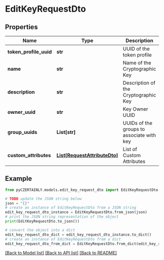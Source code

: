 # EditKeyRequestDto


## Properties

Name | Type | Description | Notes
------------ | ------------- | ------------- | -------------
**token_profile_uuid** | **str** | UUID of the token profile | 
**name** | **str** | Name of the Cryptographic Key | 
**description** | **str** | Description of the Cryptographic Key | 
**owner_uuid** | **str** | Key Owner UUID | [optional] 
**group_uuids** | **List[str]** | UUIDs of the groups to associate with key | [optional] 
**custom_attributes** | [**List[RequestAttributeDto]**](RequestAttributeDto.md) | List of Custom Attributes | [optional] 

## Example

```python
from pyCZERTAINLY.models.edit_key_request_dto import EditKeyRequestDto

# TODO update the JSON string below
json = "{}"
# create an instance of EditKeyRequestDto from a JSON string
edit_key_request_dto_instance = EditKeyRequestDto.from_json(json)
# print the JSON string representation of the object
print(EditKeyRequestDto.to_json())

# convert the object into a dict
edit_key_request_dto_dict = edit_key_request_dto_instance.to_dict()
# create an instance of EditKeyRequestDto from a dict
edit_key_request_dto_from_dict = EditKeyRequestDto.from_dict(edit_key_request_dto_dict)
```
[[Back to Model list]](../README.md#documentation-for-models) [[Back to API list]](../README.md#documentation-for-api-endpoints) [[Back to README]](../README.md)


